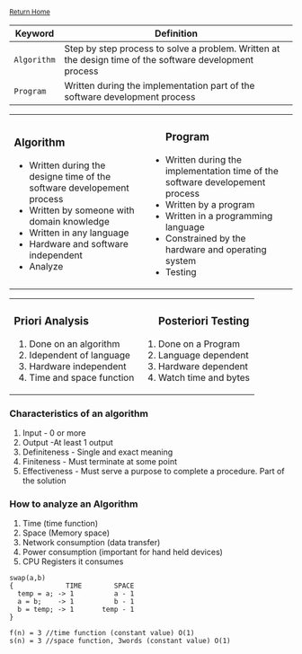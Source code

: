<small>[Return Home](../../README.md)</small>

| Keyword     | Definition                                                                                              |
| ----------- | ------------------------------------------------------------------------------------------------------- |
| `Algorithm` | Step by step process to solve a problem. Written at the design time of the software development process |
| `Program`   | Written during the implementation part of the software development process                              |

<table>
<tr>
<td>
<h3>Algorithm</h3>
<ul>
<li>Written during the designe time of the software developement process</li>
<li>Written by someone with domain knowledge</li>
<li>Written in any language</li>
<li>Hardware and software independent</li>
<li>Analyze</li>
</ul>
</td>
<td>
<ul>
<h3>Program</h3>
<li>Written during the implementation time of the software developement process</li>
<li>Written by a program</li>
<li>Written in a programming language</li>
<li>Constrained by the hardware and operating system</li>
<li>Testing</li>
</ul>
</td>
</tr>
</table>

<table>
<tr>
<td>
<h3>Priori Analysis</h3>
<ol>
<li>Done on an algorithm</li>
<li>Idependent of language</li>
<li>Hardware independent</li>
<li>Time and space function</li>
</ol>
</td>
<td>
<ol>
<h3>Posteriori Testing</h3>
<li>Done on a Program</li>
<li>Language dependent</li>
<li>Hardware dependent</li>
<li>Watch time and bytes</li>
</ol>
</td>
</tr>
</table>

### Characteristics of an algorithm

1. Input - 0 or more
2. Output -At least 1 output
3. Definiteness - Single and exact meaning
4. Finiteness - Must terminate at some point
5. Effectiveness - Must serve a purpose to complete a procedure. Part of the solution

### How to analyze an Algorithm

1. Time (time function)
2. Space (Memory space)
3. Network consumption (data transfer)
4. Power consumption (important for hand held devices)
5. CPU Registers it consumes

```
swap(a,b)
{             TIME        SPACE
  temp = a; -> 1          a - 1
  a = b;    -> 1          b - 1
  b = temp; -> 1       temp - 1
}

f(n) = 3 //time function (constant value) O(1)
s(n) = 3 //space function, 3words (constant value) O(1)
```